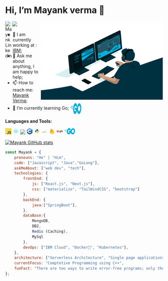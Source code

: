 #  Hi, I’m Mayank verma 👋
  
<img align="right" alt="GIF" src="https://github.com/miku1735/miku1735/blob/main/code.gif?raw=true" width="390" height="250" />


<a href="https://www.linkedin.com/in/mayank-verma1735">
  <img align="left" alt="Mayank Linkedin" width="22px" src="https://raw.githubusercontent.com/peterthehan/peterthehan/master/assets/linkedin.svg" />
</a>

![](https://komarev.com/ghpvc/?username=miku1735&label=PROFILE+VIEWS)

- 🏢 I am currently working at : [IBM](https://github.com/ibm); 
- 💬 Ask me about anything, I am happy to help;
- 📫 How to reach me: [Mayank Verma](https://www.linkedin.com/in/mayank-verma1735);
- 🌱  I’m currently learning Go; <a href="https://golang.org/doc/">
                                    <img src="https://github.com/miku1735/miku1735/blob/main/go.svg" align="center" width="35" height="35" alt="Golang" />
                                  </a>

**Languages and Tools:**  

<code><img height="20" src="https://raw.githubusercontent.com/github/explore/80688e429a7d4ef2fca1e82350fe8e3517d3494d/topics/javascript/javascript.png"></code>
<code><img height="20" src="https://raw.githubusercontent.com/github/explore/80688e429a7d4ef2fca1e82350fe8e3517d3494d/topics/react/react.png"></code>
<code><img height="20" src="https://iconape.com/wp-content/files/gm/82643/svg/next-js.svg"></code>
<code><img height="20" src="https://raw.githubusercontent.com/github/explore/80688e429a7d4ef2fca1e82350fe8e3517d3494d/topics/cpp/cpp.png"></code>
<code><img height="20" src="https://raw.githubusercontent.com/github/explore/80688e429a7d4ef2fca1e82350fe8e3517d3494d/topics/python/python.png"></code>
<code><img height="20" src="https://raw.githubusercontent.com/github/explore/80688e429a7d4ef2fca1e82350fe8e3517d3494d/topics/mysql/mysql.png"></code>
<code><img height="20" src="https://raw.githubusercontent.com/github/explore/80688e429a7d4ef2fca1e82350fe8e3517d3494d/topics/firebase/firebase.png"></code>
<code><img height="20" src="https://raw.githubusercontent.com/github/explore/80688e429a7d4ef2fca1e82350fe8e3517d3494d/topics/git/git.png"></code>
<code><img height="20" src="https://github.com/miku1735/miku1735/blob/main/go.svg" width="35" height="35"></code>




[![Mayank GitHub stats](https://github-readme-stats.vercel.app/api?username=miku1735&show_icons=true&theme=monokai)](https://github.com/anuraghazra/github-readme-stats)


```javascript
const Mayank = {
    pronouns: "He" | "Him",
    code: ["Javascript", "Java","GoLang"],
    askMeAbout: ["web dev", "tech"],
    technologies: {
        frontEnd: {
            js: ["React.js", "Next.js"],
            css: ["materialize", "TailWindCSS", "bootstrap"]
        },
        backEnd: {
            java:["SpringBoot"],
        },
        dataBase:{
            MongoDB,
            DB2,
            Redis (Caching),
            MySql
        },
        devOps: ["IBM Cloud", "Docker🐳", "Kubernetes"],
    },
    architecture: ["Serverless Architecture", "Single page applications"],
    currentFocus: "Comptetive Programming using C++",
    funFact: "There are two ways to write error-free programs; only the third one works"
};
```
